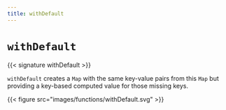 ```yaml
---
title: withDefault
---
```


# `withDefault`

{{< signature withDefault >}}

`withDefault` creates a `Map` with the same key-value pairs from this `Map` but providing a key-based computed value for those missing keys.

{{< figure src="images/functions/withDefault.svg" >}}
